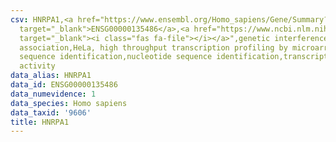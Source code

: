 ```yaml
---
csv: HNRPA1,<a href="https://www.ensembl.org/Homo_sapiens/Gene/Summary?db=core;g=ENSG00000135486"
  target="_blank">ENSG00000135486</a>,<a href="https://www.ncbi.nlm.nih.gov/pubmed/17216044"
  target="_blank"><i class="fas fa-file"></i></a>",genetic interference,functional
  association,HeLa, high throughput transcription profiling by microarray,nucleotide
  sequence identification,nucleotide sequence identification,transcriptional regulation,up-regulates
  activity
data_alias: HNRPA1
data_id: ENSG00000135486
data_numevidence: 1
data_species: Homo sapiens
data_taxid: '9606'
title: HNRPA1
---
```

